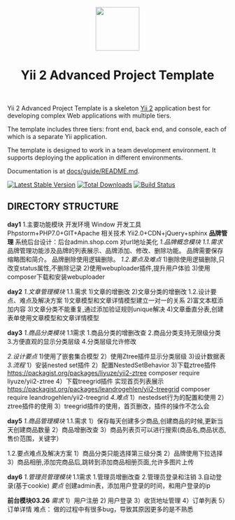 <p align="center">
    <a href="https://github.com/yiisoft" target="_blank">
        <img src="https://avatars0.githubusercontent.com/u/993323" height="100px">
    </a>
    <h1 align="center">Yii 2 Advanced Project Template</h1>
    <br>
</p>

Yii 2 Advanced Project Template is a skeleton [Yii 2](http://www.yiiframework.com/) application best for
developing complex Web applications with multiple tiers.

The template includes three tiers: front end, back end, and console, each of which
is a separate Yii application.

The template is designed to work in a team development environment. It supports
deploying the application in different environments.

Documentation is at [docs/guide/README.md](docs/guide/README.md).

[![Latest Stable Version](https://img.shields.io/packagist/v/yiisoft/yii2-app-advanced.svg)](https://packagist.org/packages/yiisoft/yii2-app-advanced)
[![Total Downloads](https://img.shields.io/packagist/dt/yiisoft/yii2-app-advanced.svg)](https://packagist.org/packages/yiisoft/yii2-app-advanced)
[![Build Status](https://travis-ci.org/yiisoft/yii2-app-advanced.svg?branch=master)](https://travis-ci.org/yiisoft/yii2-app-advanced)

DIRECTORY STRUCTURE
-------------------
**day1**
1.主要功能模块
开发环境	Window
开发工具	Phpstorm+PHP7.0+GIT+Apache
相关技术	Yii2.0+CDN+jQuery+sphinx
**品牌管理**
系统后台设计：后台admin.shop.com 对url地址美化
*1.品牌概念模块*
 *1.1.需求*
   品牌管理功能涉及品牌的列表展示、品牌添加、修改、删除功能。
   品牌需要保存缩略图和简介。
   品牌删除使用逻辑删除。
 *1.2.要点及难点*
   1)删除使用逻辑删除,只改变status属性,不删除记录
   2)使用webuploader插件,提升用户体验
   3)使用composer下载和安装webuploader
   
   
   
   
   
**day2**
*1.文章管理模块*
 1.1.需求
     1)文章的增删改
     2)文章分类的增删改
 1.2.设计要点、难点及解决方案
     1)文章模型和文章详情模型建立一对一的关系
     2)富文本框添加内容
     3)文章分类不能重复,通过添加验证规则unique解决
     4)文章垂直分表,创建表单使用文章模型和文章详情模型
 


**day3**
*1.商品分类模块*
1.1需求
1.商品分类的增删改查
2.商品分类支持无限级分类
3.方便直观的显示分类层级
4.分类层级允许修改

*2.设计要点*
    1)使用了嵌套集合模型
    2）使用Ztree插件显示分类层级
    3)设计数据表
*3.流程*
   1）安装nested set插件
   2）配置NestedSetBehavior
   3)下载ztree插件 
   https://packagist.org/packages/liyuze/yii2-ztree
   composer require liyuze/yii2-ztree 
   4）下载treegrid插件 实现首页列表展示
   https://packagist.org/packages/leandrogehlen/yii2-treegrid
   composer require leandrogehlen/yii2-treegrid
*4.难点*
  1）nestedset行为的配置和使用
  2）ztree插件的使用
  3）treegrid插件的使用，首页删改，插件的操作不怎么会
  
  
  
  **day5**
  *1.商品管理模块*
  1.1.需求
    1）保存每天创建多少商品,创建商品的时候,更新当天创建商品数量
    2）商品增删改查
    3）商品列表页可以进行搜索(商品名,商品状态,售价范围，关键字）
    
  1.2.要点难点及解决方案
     1）商品分类只能选择第三级分类
     2）品牌使用下拉选择
     3）商品相册,添加完商品后,跳转到添加商品相册页面,允许多图片上传
     
  
  
  
   **day6**
   *1.管理员管理模块*
     1.1需求
     1.管理员增删改查
     2.管理员登录和注销
     3.自动登录(基于cookie)
  *要点*
       创建admin表，添加用户登录的时间，和用户登录的ip
     
   **前台模块03.26**
    *需求*
     1）用户注册
     2) 用户登录
     3）收货地址管理
     4）订单列表
     5）订单详情
    难点：
    做的过程中有很多bug，导致其原因更多的是不熟悉
    